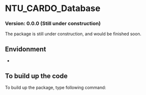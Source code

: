 # NTU_CARDO_Database

###  **Version**: 0.0.0 **(Still under construction)**

The package is still under construction, and would be finished soon.

## Envidonment
* 

## To build up the code 
To build up the package, type following command:
